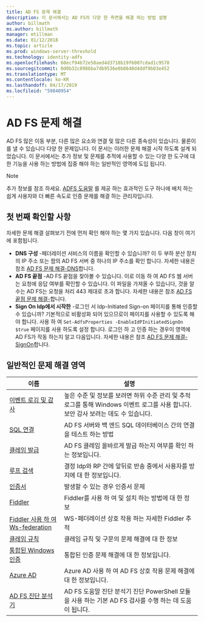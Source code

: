 ```yaml
---
title: AD FS 문제 해결
description: 이 문서에서는 AD FS의 다양 한 측면을 해결 하는 방법 설명
author: billmath
ms.author: billmath
manager: mtillman
ms.date: 01/12/2018
ms.topic: article
ms.prod: windows-server-threshold
ms.technology: identity-adfs
ms.openlocfilehash: 60ecf94b72e58aed4d3718b19f6007cdad1c9578
ms.sourcegitcommit: 0d0b32c8986ba7db9536e0b8648d4ddf9b03e452
ms.translationtype: MT
ms.contentlocale: ko-KR
ms.lasthandoff: 04/17/2019
ms.locfileid: "59840954"
---
```

# <a name="troubleshooting-ad-fs"></a>AD FS 문제 해결
AD FS 많은 이동 부분, 다른 많은 요소와 연결 및 많은 다른 종속성이 있습니다.  물론이를 낼 수 있습니다 다양 한 문제입니다.  이 문서는 이러한 문제 해결 시작 하도록 설계 되었습니다.  이 문서에서는 추가 정보 및 문제를 추적에 사용할 수 있는 다양 한 도구에 대 한 기능을 사용 하는 방법에 집중 해야 하는 일반적인 영역에 도입 됩니다.  

>[!NOTE]
>추가 정보를 참조 하세요. [ADFS 도움말](http://adfshelp.microsoft.com) 를 제공 하는 효과적인 도구 하나에 배치 하는 쉽게 사용자와 더 빠른 속도로 인증 문제를 해결 하는 관리자입니다. 


## <a name="what-to-check-first"></a>첫 번째 확인할 사항
자세한 문제 해결 살펴보기 전에 먼저 확인 해야 하는 몇 가지 있습니다.  다음 창이 여기에 포함됩니다.
- **DNS 구성** -페더레이션 서비스의 이름을 확인할 수 있습니까?  이 두 부하 분산 장치의 IP 주소 또는 팜의 AD FS 서버 중 하나의 IP 주소를 확인 합니다.  자세한 내용은 참조 [AD FS 문제 해결-DNS](ad-fs-tshoot-dns.md)합니다.
- **AD FS 끝점** -AD FS 끝점을 찾아볼 수 있습니다.  이로 이동 하 여 AD FS 웹 서버는 요청에 응답 여부를 확인할 수 있습니다.  이 파일을 가져올 수 있습니다, 것을 알 수는 AD FS는 요청을 처리 443 제대로 초과 합니다.  자세한 내용은 참조 [AD FS 끝점 문제 해결-](ad-fs-tshoot-endpoints.md)합니다.
- **Sign On Idp에서 시작한** -로그인 서 Idp-Initiated Sign-on 페이지를 통해 인증할 수 있습니까?  기본적으로 비활성화 되어 있으므로이 페이지를 사용할 수 있도록 해야 합니다.  사용 하 여 `Set-AdfsProperties -EnableIdPInitiatedSignOn $true` 페이지를 사용 하도록 설정 합니다.  로그인 하 고 인증 하는 경우이 영역에 AD FS가 작동 하는지 알고 다음입니다.  자세한 내용은 참조 [AD FS 문제 해결-SignOn](ad-fs-tshoot-initiatedsignon.md)합니다.
##  <a name="common-troubleshooting-areas"></a>일반적인 문제 해결 영역

|이름|설명|
|-----|-----|
|[이벤트 로깅 및 감사](ad-fs-tshoot-logging.md)|높은 수준 및 정보를 보려면 하위 수준 관리 및 추적 로그를 통해 Windows 이벤트 로그를 사용 합니다.  보안 감사 보려는 데도 수 있습니다.|
|[SQL 연결](ad-fs-tshoot-sql.md)|AD FS 서버와 백 엔드 SQL 데이터베이스 간의 연결을 테스트 하는 방법|
|[클레임 발급](ad-fs-tshoot-claims-issuance.md)|AD FS 클레임 올바르게 발급 하는지 여부를 확인 하는 정보입니다.|
|[루프 검색](ad-fs-tshoot-loop.md)|결정 Idp와 RP 간에 앞뒤로 반송 중에서 사용자를 방지에 대 한 정보입니다.|
|[인증서](ad-fs-tshoot-certs.md)|발생할 수 있는 경우 인증서 문제|
|[Fiddler](ad-fs-tshoot-fiddler.md)|Fiddler를 사용 하 여 및 설치 하는 방법에 대 한 정보|
|[Fiddler 사용 하 여 Ws-federation](ad-fs-tshoot-fiddler-ws-fed.md)|WS-페더레이션 상호 작용 하는 자세한 Fiddler 추적|
|[클레임 규칙](ad-fs-tshoot-claims-rules.md)|클레임 규칙 및 구문의 문제 해결에 대 한 정보|
|[통합된 Windows 인증](ad-fs-tshoot-iwa.md)|통합된 인증 문제 해결에 대 한 정보입니다.|
|[Azure AD](ad-fs-tshoot-azure.md)|Azure AD 사용 하 여 AD FS 상호 작용 문제 해결에 대 한 정보입니다.|
|[AD FS 진단 분석기](ad-fs-diagnostics-analyzer.md)|AD FS 도움말 진단 분석기 진단 PowerShell 모듈을 사용 하는 기본 AD FS 검사를 수행 하는 데 도움이 됩니다. 
